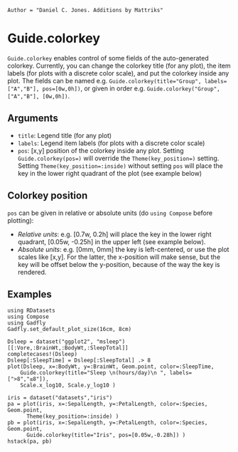```@meta
Author = "Daniel C. Jones. Additions by Mattriks"
```

# Guide.colorkey

`Guide.colorkey` enables control of some fields of the auto-generated colorkey. Currently, you can change the colorkey title (for any plot), the item labels (for plots with a discrete color scale), and put the colorkey inside any plot. The fields can be named e.g. `Guide.colorkey(title="Group", labels=["A","B"], pos=[0w,0h])`, or given in order e.g. `Guide.colorkey("Group", ["A","B"], [0w,0h])`.

## Arguments
  * `title`: Legend title (for any plot)
  * `labels`: Legend item labels (for plots with a discrete color scale)
  * `pos`: [x,y] position of the colorkey inside any plot. Setting `Guide.colorkey(pos=)` will override the `Theme(key_position=)` setting. Setting `Theme(key_position=:inside)` without setting `pos` will place the key in the lower right quadrant of the plot (see example below)

## Colorkey position
`pos` can be given in relative or absolute units (do `using Compose` before plotting):  
* _Relative units_: e.g. [0.7w, 0.2h] will place the key in the lower right quadrant, [0.05w, -0.25h] in the upper left (see example below).  
* _Absolute units_: e.g. [0mm, 0mm] the key is left-centered, or use the plot scales like [x,y]. For the latter, the x-position will make sense, but the key will be offset below the y-position, because of the way the key is rendered.  


## Examples

```@setup 1
using RDatasets
using Compose
using Gadfly
Gadfly.set_default_plot_size(16cm, 8cm)
```

```@example 1
Dsleep = dataset("ggplot2", "msleep")[[:Vore,:BrainWt,:BodyWt,:SleepTotal]]
completecases!(Dsleep)
Dsleep[:SleepTime] = Dsleep[:SleepTotal] .> 8
plot(Dsleep, x=:BodyWt, y=:BrainWt, Geom.point, color=:SleepTime, 
    Guide.colorkey(title="Sleep \n(hours/day)\n ", labels=[">8","≤8"]),
    Scale.x_log10, Scale.y_log10 )

```

```@example 1
iris = dataset("datasets","iris")
pa = plot(iris, x=:SepalLength, y=:PetalLength, color=:Species, Geom.point,
      Theme(key_position=:inside) )
pb = plot(iris, x=:SepalLength, y=:PetalLength, color=:Species, Geom.point, 
      Guide.colorkey(title="Iris", pos=[0.05w,-0.28h]) )
hstack(pa, pb)
```
